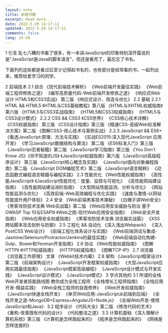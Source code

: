 ```yaml
---
layout: note
title: 前端书籍
excerpt: Read more...
date: 2022-5-29 14:17:11
updated: 2022-5-29 14:17:11
comments: false
lang: zh-CN
---
```


1 引言
乱七八糟的书看了很多，有一本讲JavaScript的印象特别深开篇说的是"JavaScript是Java的脚本语言"，但还是看完了，最后忘了书名。

下面列的这些都是看过后至少记得起书名的，也有部分是经常看的书，一起列出来，推荐给爱学习的同学。

2 前端技术
2.1 综合
《现代前端技术解析》
《Web前端开发最佳实践》
《Web前端工程师修炼之道》
《编写高质量代码-Web前端开发修炼之道》
《响应式Web设计 HTML5和CSS3实战》 第二版
《响应式设计、改造与优化》
2.2 基础
2.2.1 HTML && HTML5
《HTML与CSS基础教程》第八版
《HTML与XHTML权威指南》第六版
《HTML5与CSS3实战指南》
《HTML5和CSS3权威指南》
《HTML5与CSS3设计模式》
2.2.2 CSS && CSS3
《CSS世界》
《CSS核心技术详解》
《CSS权威指南》 第三版
《CSS设计指南》第三版
《精通CSS-高级Web标准解决方案》第二版
《图解CSS3-核心技术与案例实战》
2.2.3 JavaScript && ES6+
《看透JavaScript:原理、方法与实践》
《实战ES2015:深入现代JavaScript 应用开发》
《学习JavaScript数据结构与算法》 第二版
《ES6标准入门》第三版
《JavaScript忍者秘籍》第二版
《JavaScript学习指南》第三版
《You Don't Know JS》《你不知道的JS》
《JavaScript权威指南》第六版
《JavaScript高级程序设计》 第三版
《JavaScript核心概念及实践》
《JavaScript面向对象编程指南》第二版
《JavaScript DOM编程艺术》第二版
《JavaScript语言精粹》
《动态函数式编程语言精髓与编程实践》
2.3 性能优化
《Web性能权威指南》
《高性能JavaScript》
《JavaScript性能优化：度量、监控与可视化》
《高性能网站建设指南》
《高性能网站建设进阶指南》
《大型网站性能监测、分析与优化》
《网站性能监测与优化》
《高效前端-Web高效编程与优化实践》
《速度与激情-以网站性能提升用户体验》
2.4 安全
《Web前端黑客技术揭秘》
《白帽子讲Web安全》
《黑客攻防技术宝典 Web实战篇》第二版
《Web应用安全威胁与防治 基于OWASP Top 10与ESAPI》
《Web之困-现代Web应用安全指南》
《Web安全开发指南》
《Web应用安全权威指南》
《黑客攻防技术宝典 浏览器实战篇》
《XSS跨站脚本攻击剖析与防御》
2.5 工程化 && 自动化
《深入浅出Webpack》
《深入PostCSS Web设计》
《前端工程化体系设计与实践》
《Web前端测试与集成- Jasmine/Selenium/Protractor/Jenkins的最佳实践》
《Web前端自动化构建-Gulp、Bower和Yeoman开发指南》
2.6 协议
《Web性能权威指南》
《图解HTTP》
《HTTP权威指南》
《HTTPS权威指南》
《图解TCP-IP》
2.7 浏览器
《浏览器工作原理》 文章
《Webkit技术内幕》
2.8 架构
《JavaScript框架设计》第二版
《前端架构设计》
《JavaScript开发框架权威指南》
《大型JavaScript应用实践最佳指南》
《JavaScript框架高级编程》
《JavaScript设计模式与开发实践》
《JavaScript设计模式》
《JavaScript模式》
3 学点其他的
3.1 所谓的全栈
Web开发者技能路线图
教你成为全栈工程师
《全栈增长工程师指南》 《全栈应用开发-精益实践》
《Web全栈工程师的自我修养》
《Web开发权威指南》
《JavaScript快速全栈开发》
《单页Web应用-JavaScript从前端到后端》
《全栈开发之道-MongoDB+Express+AngularJS+Node.js》
《全端Web开发-使用JavaScript和Java》
3.2 程序设计
《代码大全》第二版
《修改代码的艺术》
《重构-改善既有代码的设计》
《代码整洁之道》
3.3 计算机基础
《深入理解计算机系统》第三版
《计算机是怎样跑起来的》
《程序是怎样跑起来的》
《网络是怎样连接的》
  